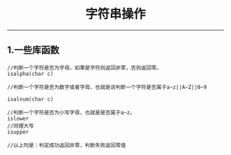 
# <center>字符串操作</center>
---

## 1.一些库函数
```
//判断一个字符是否为字母，如果是字符则返回非零，否则返回零。
isalpha(char c)

//判断一个字符是否为数字或者字母，也就是说判断一个字符是否属于a~z||A~Z||0~9

isalnum(char c)

//判断一个字符是否为小写字母，也就是是否属于a~z。
islower
//同理大写 
isupper

//以上均是：判定成功返回非零，判断失败返回零值

```